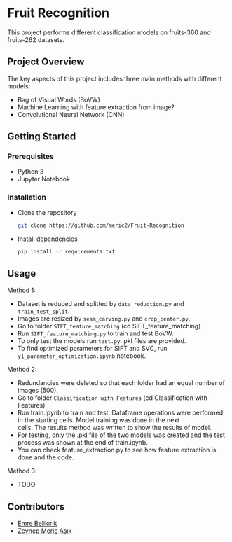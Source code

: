 # Fruit Recognition

This project performs different classification models on fruits-360 and fruits-262 datasets.

## Project Overview

The key aspects of this project includes three main methods with different models:

- Bag of Visual Words (BoVW)  
- Machine Learning with feature extraction from image?  
- Convolutional Neural Network (CNN)  

## Getting Started  

### Prerequisites 
- Python 3
- Jupyter Notebook

### Installation

- Clone the repository
  ```bash
  git clone https://github.com/meric2/Fruit-Recognition
  ```

- Install dependencies  
  ```bash
  pip install -r requirements.txt
  ```  

## Usage

Method 1:  

- Dataset is reduced and splitted by `data_reduction.py` and `train_test_split`.  
- Images are resized by `seam_carving.py` and `crop_center.py`.  
- Go to folder `SIFT_feature_matching` (cd SIFT_feature_matching)  
- Run `SIFT_feature_matching.py` to train and test BoVW.  
- To only test the models run `test.py`. pkl files are provided.  
- To find optimized parameters for SIFT and SVC, run `y1_parameter_optimization.ipynb` notebook.  

Method 2:  

- Redundancies were deleted so that each folder had an equal number of images (500). 
- Go to folder `Classification with Features` (cd Classification with Features)
- Run train.ipynb to train and test. Dataframe operations were performed in the starting cells. Model training was done in the next   
  cells. The results method was written to show the results of model.
- For testing, only the .pkl file of the two models was created and the test process was shown at the end of train.ipynb.
- You can check feature_extraction.py to see how feature extraction is done and the code.

Method 3:  

- TODO

## Contributors

- [Emre Belikırık](https://github.com/emre-bl)
- [Zeynep Meriç Aşık](https://github.com/meric2)

